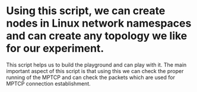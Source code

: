 # Using this script, we can create nodes in Linux network namespaces and can create any topology we like for our experiment. 
This script helps us to build the playground and can play with it. 
The main important aspect of this script is that using this we can check the proper running of the MPTCP and can check the packets which are used for MPTCP connection establishment. 
